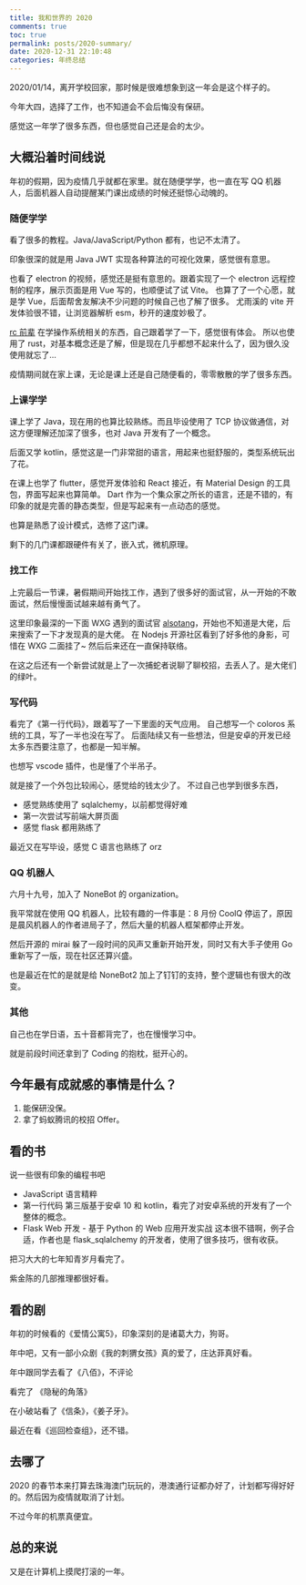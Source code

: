 ```yaml
---
title: 我和世界的 2020
comments: true
toc: true
permalink: posts/2020-summary/
date: 2020-12-31 22:10:48
categories: 年终总结
---
```


2020/01/14，离开学校回家，那时候是很难想象到这一年会是这个样子的。

今年大四，选择了工作，也不知道会不会后悔没有保研。

感觉这一年学了很多东西，但也感觉自己还是会的太少。

<!-- more -->

## 大概沿着时间线说

年初的假期，因为疫情几乎就都在家里。就在随便学学，也一直在写 QQ 机器人，后面机器人自动提醒某门课出成绩的时候还挺惊心动魄的。

### 随便学学

看了很多的教程。Java/JavaScript/Python 都有，也记不太清了。

印象很深的就是用 Java JWT 实现各种算法的可视化效果，感觉很有意思。

也看了 electron 的视频，感觉还是挺有意思的。跟着实现了一个 electron 远程控制的程序，展示页面是用 Vue 写的，也顺便试了试 Vite。
也算了了一个心愿，就是学 Vue，后面帮舍友解决不少问题的时候自己也了解了很多。
尤雨溪的 vite 开发体验很不错，让浏览器解析 esm，秒开的速度妙极了。

[rc 前辈](https://github.com/richardchien) 在学操作系统相关的东西，自己跟着学了一下，感觉很有体会。
所以也使用了 rust，对基本概念还是了解，但是现在几乎都想不起来什么了，因为很久没使用就忘了...

疫情期间就在家上课，无论是课上还是自己随便看的，零零散散的学了很多东西。

### 上课学学

课上学了 Java，现在用的也算比较熟练。而且毕设使用了 TCP 协议做通信，对这方便理解还加深了很多，也对 Java 开发有了一个概念。

后面又学 kotlin，感觉这是一门非常甜的语言，用起来也挺舒服的，类型系统玩出了花。

在课上也学了 flutter，感觉开发体验和 React 接近，有 Material Design 的工具包，界面写起来也算简单。
Dart 作为一个集众家之所长的语言，还是不错的，有印象的就是完善的静态类型，但是写起来有一点动态的感觉。

也算是熟悉了设计模式，选修了这门课。

剩下的几门课都跟硬件有关了，嵌入式，微机原理。

### 找工作

上完最后一节课，暑假期间开始找工作，遇到了很多好的面试官，从一开始的不敢面试，然后慢慢面试越来越有勇气了。

这里印象最深的一下面 WXG 遇到的面试官 [alsotang](https://github.com/alsotang)，开始也不知道是大佬，后来搜索了一下才发现真的是大佬。
在 Nodejs 开源社区看到了好多他的身影，可惜在 WXG 二面挂了~ 然后后来还在一直保持联络。

在这之后还有一个新尝试就是上了一次捕蛇者说聊了聊校招，去丢人了。是大佬们的绿叶。

### 写代码

看完了《第一行代码》，跟着写了一下里面的天气应用。
自己想写一个 coloros 系统的工具，写了一半也没在写了。
后面陆续又有一些想法，但是安卓的开发已经太多东西要注意了，也都是一知半解。

也想写 vscode 插件，也是懂了个半吊子。

就是接了一个外包比较闹心，感觉给的钱太少了。
不过自己也学到很多东西，

- 感觉熟练使用了 sqlalchemy，以前都觉得好难
- 第一次尝试写前端大屏页面
- 感觉 flask 都用熟练了

最近又在写毕设，感觉 C 语言也熟练了 orz

### QQ 机器人

六月十九号，加入了 NoneBot 的 organization。

我平常就在使用 QQ 机器人，比较有趣的一件事是：8 月份 CoolQ 停运了，原因是晨风机器人的作者进局子了，然后大量的机器人框架都停止开发。

然后开源的 mirai 躲了一段时间的风声又重新开始开发，同时又有大手子使用 Go 重新写了一版，现在社区还算兴盛。

也是最近在忙的是就是给 NoneBot2 加上了钉钉的支持，整个逻辑也有很大的改变。

### 其他

自己也在学日语，五十音都背完了，也在慢慢学习中。

就是前段时间还拿到了 Coding 的抱枕，挺开心的。

## 今年最有成就感的事情是什么？

1. 能保研没保。
2. 拿了蚂蚁腾讯的校招 Offer。

## 看的书

说一些很有印象的编程书吧

- JavaScript 语言精粹
- 第一行代码
  第三版基于安卓 10 和 kotlin，看完了对安卓系统的开发有了一个整体的概念。
- Flask Web 开发 - 基于 Python 的 Web 应用开发实战
  这本很不错啊，例子合适，作者也是 flask_sqlalchemy 的开发者，使用了很多技巧，很有收获。

把习大大的七年知青岁月看完了。

紫金陈的几部推理都很好看。

## 看的剧

年初的时候看的《爱情公寓5》，印象深刻的是诸葛大力，狗哥。

年中吧，又有一部小众剧《我的刺猬女孩》真的爱了，庄达菲真好看。

年中跟同学去看了《八佰》，不评论

看完了 《隐秘的角落》

在小破站看了《信条》，《姜子牙》。

最近在看《巡回检查组》，还不错。

## 去哪了

2020 的春节本来打算去珠海澳门玩玩的，港澳通行证都办好了，计划都写得好好的。然后因为疫情就取消了计划。

不过今年的机票真便宜。

## 总的来说

又是在计算机上摸爬打滚的一年。
